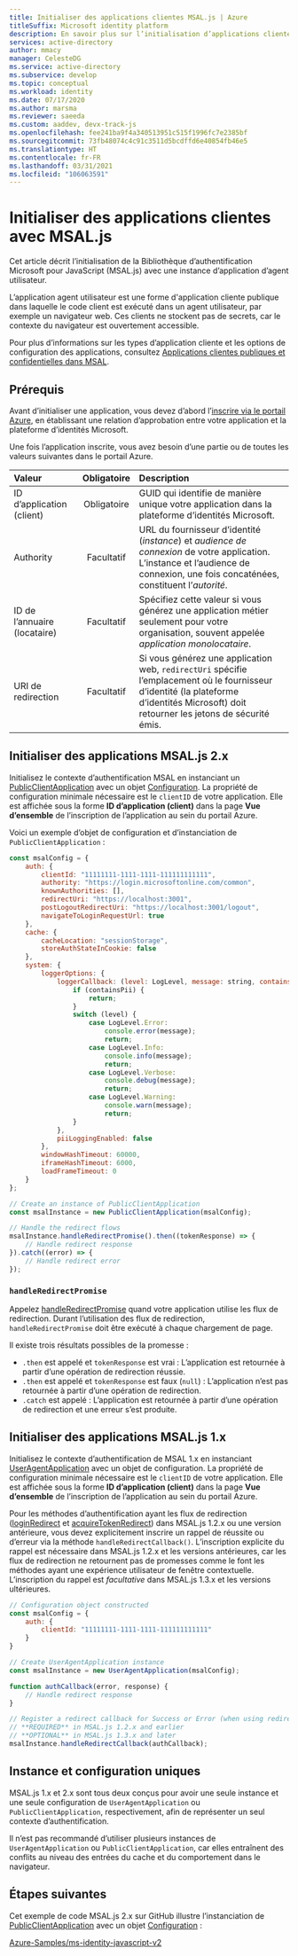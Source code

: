 ```yaml
---
title: Initialiser des applications clientes MSAL.js | Azure
titleSuffix: Microsoft identity platform
description: En savoir plus sur l’initialisation d’applications clientes à l’aide de la bibliothèque d’authentification Microsoft pour JavaScript (MSAL.js).
services: active-directory
author: mmacy
manager: CelesteDG
ms.service: active-directory
ms.subservice: develop
ms.topic: conceptual
ms.workload: identity
ms.date: 07/17/2020
ms.author: marsma
ms.reviewer: saeeda
ms.custom: aaddev, devx-track-js
ms.openlocfilehash: fee241ba9f4a340513951c515f1996fc7e2385bf
ms.sourcegitcommit: 73fb48074c4c91c3511d5bcdffd6e40854fb46e5
ms.translationtype: HT
ms.contentlocale: fr-FR
ms.lasthandoff: 03/31/2021
ms.locfileid: "106063591"
---
```

# <a name="initialize-client-applications-using-msaljs"></a>Initialiser des applications clientes avec MSAL.js

Cet article décrit l’initialisation de la Bibliothèque d’authentification Microsoft pour JavaScript (MSAL.js) avec une instance d’application d’agent utilisateur.

L’application agent utilisateur est une forme d'application cliente publique dans laquelle le code client est exécuté dans un agent utilisateur, par exemple un navigateur web. Ces clients ne stockent pas de secrets, car le contexte du navigateur est ouvertement accessible.

Pour plus d’informations sur les types d’application cliente et les options de configuration des applications, consultez [Applications clientes publiques et confidentielles dans MSAL](msal-client-applications.md).

## <a name="prerequisites"></a>Prérequis

Avant d’initialiser une application, vous devez d’abord l’[inscrire via le portail Azure](scenario-spa-app-registration.md), en établissant une relation d’approbation entre votre application et la plateforme d’identités Microsoft.

Une fois l’application inscrite, vous avez besoin d’une partie ou de toutes les valeurs suivantes dans le portail Azure.

| Valeur | Obligatoire | Description |
|:----- | :------: | :---------- |
| ID d’application (client) | Obligatoire | GUID qui identifie de manière unique votre application dans la plateforme d’identités Microsoft. |
| Authority | Facultatif | URL du fournisseur d’identité (*instance*) et *audience de connexion* de votre application. L’instance et l’audience de connexion, une fois concaténées, constituent l’*autorité*. |
| ID de l’annuaire (locataire) | Facultatif | Spécifiez cette valeur si vous générez une application métier seulement pour votre organisation, souvent appelée *application monolocataire*. |
| URI de redirection | Facultatif | Si vous générez une application web, `redirectUri` spécifie l’emplacement où le fournisseur d’identité (la plateforme d’identités Microsoft) doit retourner les jetons de sécurité émis. |

## <a name="initialize-msaljs-2x-apps"></a>Initialiser des applications MSAL.js 2.x

Initialisez le contexte d’authentification MSAL en instanciant un [PublicClientApplication][msal-js-publicclientapplication] avec un objet [Configuration][msal-js-configuration]. La propriété de configuration minimale nécessaire est le `clientID` de votre application. Elle est affichée sous la forme **ID d’application (client)** dans la page **Vue d’ensemble** de l’inscription de l’application au sein du portail Azure.

Voici un exemple d’objet de configuration et d’instanciation de `PublicClientApplication` :

```javascript
const msalConfig = {
    auth: {
        clientId: "11111111-1111-1111-111111111111",
        authority: "https://login.microsoftonline.com/common",
        knownAuthorities: [],
        redirectUri: "https://localhost:3001",
        postLogoutRedirectUri: "https://localhost:3001/logout",
        navigateToLoginRequestUrl: true
    },
    cache: {
        cacheLocation: "sessionStorage",
        storeAuthStateInCookie: false
    },
    system: {
        loggerOptions: {
            loggerCallback: (level: LogLevel, message: string, containsPii: boolean): void => {
                if (containsPii) {
                    return;
                }
                switch (level) {
                    case LogLevel.Error:
                        console.error(message);
                        return;
                    case LogLevel.Info:
                        console.info(message);
                        return;
                    case LogLevel.Verbose:
                        console.debug(message);
                        return;
                    case LogLevel.Warning:
                        console.warn(message);
                        return;
                }
            },
            piiLoggingEnabled: false
        },
        windowHashTimeout: 60000,
        iframeHashTimeout: 6000,
        loadFrameTimeout: 0
    }
};

// Create an instance of PublicClientApplication
const msalInstance = new PublicClientApplication(msalConfig);

// Handle the redirect flows
msalInstance.handleRedirectPromise().then((tokenResponse) => {
    // Handle redirect response
}).catch((error) => {
    // Handle redirect error
});
```

### `handleRedirectPromise`

Appelez [handleRedirectPromise][msal-js-handleredirectpromise] quand votre application utilise les flux de redirection. Durant l’utilisation des flux de redirection, `handleRedirectPromise` doit être exécuté à chaque chargement de page.

Il existe trois résultats possibles de la promesse :

- `.then` est appelé et `tokenResponse` est vrai : L’application est retournée à partir d’une opération de redirection réussie.
- `.then` est appelé et `tokenResponse` est faux (`null`) : L’application n’est pas retournée à partir d’une opération de redirection.
- `.catch` est appelé : L’application est retournée à partir d’une opération de redirection et une erreur s’est produite.

## <a name="initialize-msaljs-1x-apps"></a>Initialiser des applications MSAL.js 1.x

Initialisez le contexte d’authentification de MSAL 1.x en instanciant [UserAgentApplication][msal-js-useragentapplication] avec un objet de configuration. La propriété de configuration minimale nécessaire est le `clientID` de votre application. Elle est affichée sous la forme **ID d’application (client)** dans la page **Vue d’ensemble** de l’inscription de l’application au sein du portail Azure.

Pour les méthodes d’authentification ayant les flux de redirection ([loginRedirect][msal-js-loginredirect] et [acquireTokenRedirect][msal-js-acquiretokenredirect]) dans MSAL.js 1.2.x ou une version antérieure, vous devez explicitement inscrire un rappel de réussite ou d’erreur via la méthode `handleRedirectCallback()`. L’inscription explicite du rappel est nécessaire dans MSAL.js 1.2.x et les versions antérieures, car les flux de redirection ne retournent pas de promesses comme le font les méthodes ayant une expérience utilisateur de fenêtre contextuelle. L’inscription du rappel est *facultative* dans MSAL.js 1.3.x et les versions ultérieures.

```javascript
// Configuration object constructed
const msalConfig = {
    auth: {
        clientId: "11111111-1111-1111-111111111111"
    }
}

// Create UserAgentApplication instance
const msalInstance = new UserAgentApplication(msalConfig);

function authCallback(error, response) {
    // Handle redirect response
}

// Register a redirect callback for Success or Error (when using redirect methods)
// **REQUIRED** in MSAL.js 1.2.x and earlier
// **OPTIONAL** in MSAL.js 1.3.x and later
msalInstance.handleRedirectCallback(authCallback);
```

## <a name="single-instance-and-configuration"></a>Instance et configuration uniques

MSAL.js 1.x et 2.x sont tous deux conçus pour avoir une seule instance et une seule configuration de `UserAgentApplication` ou `PublicClientApplication`, respectivement, afin de représenter un seul contexte d’authentification.

Il n’est pas recommandé d’utiliser plusieurs instances de `UserAgentApplication` ou `PublicClientApplication`, car elles entraînent des conflits au niveau des entrées du cache et du comportement dans le navigateur.

## <a name="next-steps"></a>Étapes suivantes

Cet exemple de code MSAL.js 2.x sur GitHub illustre l’instanciation de [PublicClientApplication][msal-js-publicclientapplication] avec un objet [Configuration][msal-js-configuration] :

[Azure-Samples/ms-identity-javascript-v2](https://github.com/Azure-Samples/ms-identity-javascript-v2)

<!-- LINKS - External -->
[msal-browser]: https://azuread.github.io/microsoft-authentication-library-for-js/ref/msal-browser/
[msal-core]: https://azuread.github.io/microsoft-authentication-library-for-js/ref/msal-core/
[msal-js-acquiretokenredirect]: https://azuread.github.io/microsoft-authentication-library-for-js/ref/classes/_azure_msal.useragentapplication.html#acquiretokenredirect
[msal-js-configuration]: https://azuread.github.io/microsoft-authentication-library-for-js/ref/modules/_azure_msal.html#configuration
[msal-js-handleredirectpromise]: https://azuread.github.io/microsoft-authentication-library-for-js/ref/classes/_azure_msal_browser.publicclientapplication.html#handleredirectpromise
[msal-js-loginredirect]: https://azuread.github.io/microsoft-authentication-library-for-js/ref/classes/_azure_msal.useragentapplication.html#loginredirect
[msal-js-publicclientapplication]: https://azuread.github.io/microsoft-authentication-library-for-js/ref/classes/_azure_msal_browser.publicclientapplication.html
[msal-js-useragentapplication]: https://azuread.github.io/microsoft-authentication-library-for-js/ref/classes/_azure_msal.useragentapplication.html
